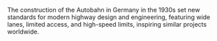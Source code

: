 The construction of the Autobahn in Germany in the 1930s set new standards for modern highway design and engineering, featuring wide lanes, limited access, and high-speed limits, inspiring similar projects worldwide.
